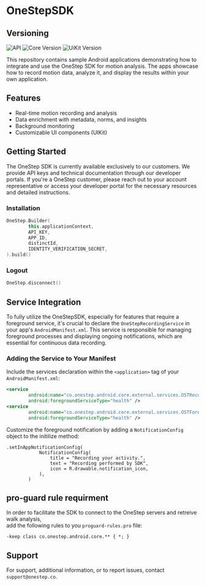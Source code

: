 # OneStepSDK

## Versioning

![API](https://img.shields.io/badge/API-26%2B-brightgreen.svg)
![Core Version](https://img.shields.io/badge/core-1.1.2-red.svg)
![UiKit Version](https://img.shields.io/badge/uikit-1.1.2-blue.svg)

This repository contains sample Android applications demonstrating how to integrate and use the OneStep SDK for motion analysis. The apps showcase how to record motion data, analyze it, and display the results within your own application.

## Features

- Real-time motion recording and analysis
- Data enrichment with metadata, norms, and insights
- Background monitoring
- Customizable UI components (UIKit)

## Getting Started

The OneStep SDK is currently available exclusively to our customers. We provide API keys and technical documentation through our developer portals. If you're a OneStep customer, please reach out to your account representative or access your developer portal for the necessary resources and detailed instructions.

### Installation

```kotlin
OneStep.Builder(
        this.applicationContext,
        API_KEY,
        APP_ID,
        distinctId,
        IDENTITY_VERIFICATION_SECRET,
).build()
```

### Logout
```kotlin
OneStep.disconnect()
```

## Service Integration

To fully utilize the OneStepSDK, especially for features that require a foreground service, it's crucial to declare the `OneStepRecordingService` in your app's `AndroidManifest.xml`. This service is responsible for managing foreground processes and displaying ongoing notifications, which are essential for continuous data recording.

### Adding the Service to Your Manifest

Include the services declaration within the `<application>` tag of your `AndroidManifest.xml`:

```xml
<service
        android:name="co.onestep.android.core.external.services.OSTRecordingService"
        android:foregroundServiceType="health" />
<service
        android:name="co.onestep.android.core.external.services.OSTForegroundService"
        android:foregroundServiceType="health" />
```

Customize the foreground notification by adding a `NotificationConfig` object to the initilize method:
```
.setInAppNotificationConfig(
            NotificationConfig(
                title = "Recording your activity.",
                text = "Recording performed by SDK",
                icon = R.drawable.notification_icon,
            ),
        )
```

## pro-guard rule requirment
In order to facilitate the SDK to connect to the OneStep servers and retreive walk analysis,  
add the following rules to you `proguard-rules.pro` file:

`-keep class co.onestep.android.core.** { *; } `

## Support

For support, additional information, or to report issues, contact `support@onestep.co`.
